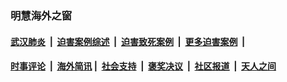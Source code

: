 
### 明慧海外之窗

####  [武汉肺炎](indexes/365.md?t=01070000) &nbsp;|&nbsp;  [迫害案例综述](indexes/328.md?t=01070000) &nbsp;|&nbsp; [迫害致死案例](indexes/277.md?t=01070000)  &nbsp;|&nbsp; [更多迫害案例](indexes/81.md?t=01070000)  &nbsp;|&nbsp; 
####  [时事评论](indexes/251.md?t=01070000) &nbsp;|&nbsp; [海外简讯](indexes/245.md?t=01070000)&nbsp;|&nbsp;  [社会支持](indexes/140.md?t=01070000) &nbsp;|&nbsp; [褒奖决议](indexes/282.md?t=01070000) &nbsp;|&nbsp; [社区报道](indexes/91.md?t=01070000)  &nbsp;|&nbsp; [天人之间](indexes/78.md?t=01070000) 

